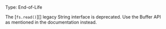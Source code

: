 
Type: End-of-Life

The [`fs.read()`][] legacy String interface is deprecated. Use the Buffer API as
mentioned in the documentation instead.

<a id="DEP0015"></a>
